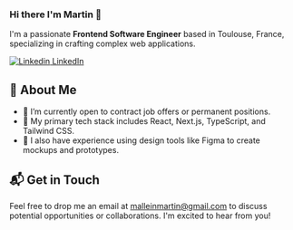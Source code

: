 ### Hi there I'm Martin 👋

I'm a passionate **Frontend Software Engineer** based in Toulouse, France, specializing in crafting complex web applications.

[![Linkedin](https://i.stack.imgur.com/gVE0j.png) LinkedIn](https://www.linkedin.com/in/martinmallein/)
&nbsp;

## 🚀 About Me
- 🔭 I’m currently open to contract job offers or permanent positions.
- 🌱 My primary tech stack includes React, Next.js, TypeScript, and Tailwind CSS.
- 🎨 I also have experience using design tools like Figma to create mockups and prototypes.

## 📬 Get in Touch
Feel free to drop me an email at malleinmartin@gmail.com to discuss potential opportunities or collaborations. I'm excited to hear from you!
